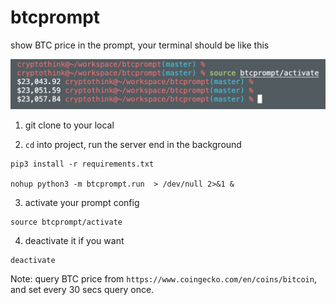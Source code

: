 # btcprompt

show BTC price in the prompt, your terminal should be like this

![btcprompt](image.png)


1. git clone to your local

2. `cd` into project, run the server end in the background

```shell
pip3 install -r requirements.txt

nohup python3 -m btcprompt.run  > /dev/null 2>&1 &
```

3. activate your prompt config

```shell
source btcprompt/activate
```

4. deactivate it if you want

```shell
deactivate
```

Note: query BTC price from `https://www.coingecko.com/en/coins/bitcoin`, and set every 30 secs query once.